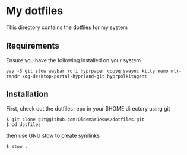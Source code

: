 # My dotfiles

This directory contains the dotfiles for my system

## Requirements

Ensure you have the following installed on your system

```
yay -S git stow waybar rofi hyprpaper copyq swaync kitty nemo wlr-randr xdg-desktop-portal-hyprland-git hyprpolkitagent
```

## Installation

First, check out the dotfiles repo in your $HOME directory using git

```
$ git clone git@github.com:OldemarJesus/dotfiles.git
$ cd dotfiles
```

then use GNU stow to create symlinks

```
$ stow .
```
